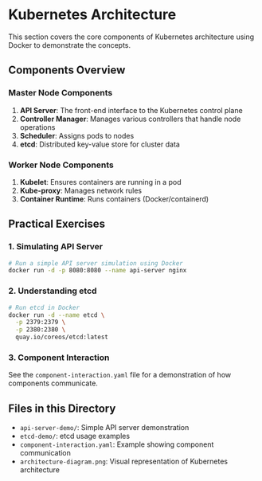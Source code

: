 # Kubernetes Architecture

This section covers the core components of Kubernetes architecture using Docker to demonstrate the concepts.

## Components Overview

### Master Node Components
1. **API Server**: The front-end interface to the Kubernetes control plane
2. **Controller Manager**: Manages various controllers that handle node operations
3. **Scheduler**: Assigns pods to nodes
4. **etcd**: Distributed key-value store for cluster data

### Worker Node Components
1. **Kubelet**: Ensures containers are running in a pod
2. **Kube-proxy**: Manages network rules
3. **Container Runtime**: Runs containers (Docker/containerd)

## Practical Exercises

### 1. Simulating API Server
```bash
# Run a simple API server simulation using Docker
docker run -d -p 8080:8080 --name api-server nginx
```

### 2. Understanding etcd
```bash
# Run etcd in Docker
docker run -d --name etcd \
  -p 2379:2379 \
  -p 2380:2380 \
  quay.io/coreos/etcd:latest
```

### 3. Component Interaction
See the `component-interaction.yaml` file for a demonstration of how components communicate.

## Files in this Directory

- `api-server-demo/`: Simple API server demonstration
- `etcd-demo/`: etcd usage examples
- `component-interaction.yaml`: Example showing component communication
- `architecture-diagram.png`: Visual representation of Kubernetes architecture
